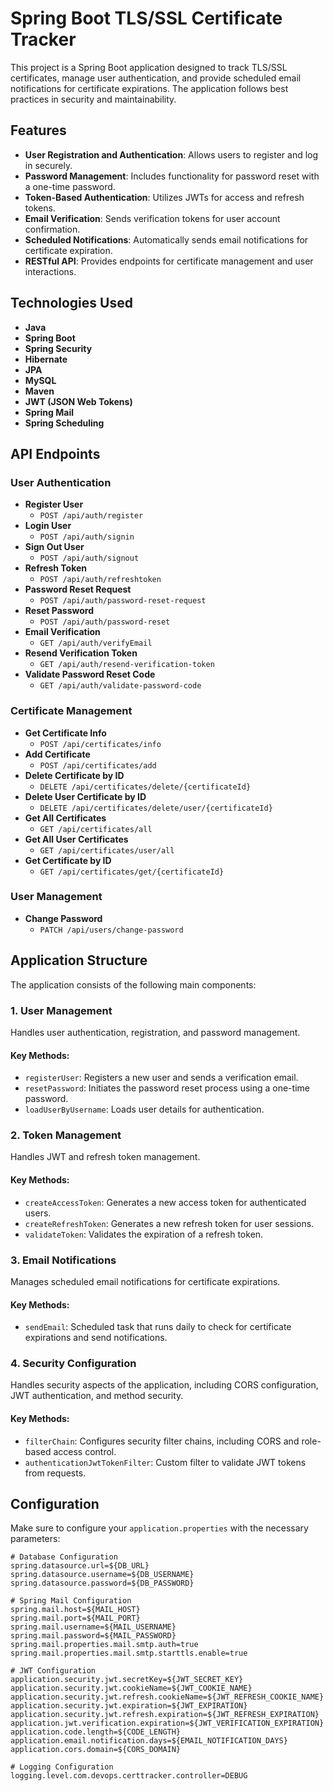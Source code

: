 # Spring Boot TLS/SSL Certificate Tracker

This project is a Spring Boot application designed to track TLS/SSL certificates, manage user authentication, and provide scheduled email notifications for certificate expirations. The application follows best practices in security and maintainability.

## Features

- **User Registration and Authentication**: Allows users to register and log in securely.
- **Password Management**: Includes functionality for password reset with a one-time password.
- **Token-Based Authentication**: Utilizes JWTs for access and refresh tokens.
- **Email Verification**: Sends verification tokens for user account confirmation.
- **Scheduled Notifications**: Automatically sends email notifications for certificate expiration.
- **RESTful API**: Provides endpoints for certificate management and user interactions.

## Technologies Used

- **Java**
- **Spring Boot**
- **Spring Security**
- **Hibernate**
- **JPA**
- **MySQL**
- **Maven**
- **JWT (JSON Web Tokens)**
- **Spring Mail**
- **Spring Scheduling**

## API Endpoints

### User Authentication

- **Register User**
    - `POST /api/auth/register`
- **Login User**
    - `POST /api/auth/signin`
- **Sign Out User**
    - `POST /api/auth/signout`
- **Refresh Token**
    - `POST /api/auth/refreshtoken`
- **Password Reset Request**
    - `POST /api/auth/password-reset-request`
- **Reset Password**
    - `POST /api/auth/password-reset`
- **Email Verification**
    - `GET /api/auth/verifyEmail`
- **Resend Verification Token**
    - `GET /api/auth/resend-verification-token`
- **Validate Password Reset Code**
    - `GET /api/auth/validate-password-code`

### Certificate Management

- **Get Certificate Info**
    - `POST /api/certificates/info`
- **Add Certificate**
    - `POST /api/certificates/add`
- **Delete Certificate by ID**
    - `DELETE /api/certificates/delete/{certificateId}`
- **Delete User Certificate by ID**
    - `DELETE /api/certificates/delete/user/{certificateId}`
- **Get All Certificates**
    - `GET /api/certificates/all`
- **Get All User Certificates**
    - `GET /api/certificates/user/all`
- **Get Certificate by ID**
    - `GET /api/certificates/get/{certificateId}`

### User Management

- **Change Password**
    - `PATCH /api/users/change-password`

## Application Structure

The application consists of the following main components:

### 1. User Management
Handles user authentication, registration, and password management.

#### Key Methods:
- `registerUser`: Registers a new user and sends a verification email.
- `resetPassword`: Initiates the password reset process using a one-time password.
- `loadUserByUsername`: Loads user details for authentication.

### 2. Token Management
Handles JWT and refresh token management.

#### Key Methods:
- `createAccessToken`: Generates a new access token for authenticated users.
- `createRefreshToken`: Generates a new refresh token for user sessions.
- `validateToken`: Validates the expiration of a refresh token.

### 3. Email Notifications
Manages scheduled email notifications for certificate expirations.

#### Key Methods:
- `sendEmail`: Scheduled task that runs daily to check for certificate expirations and send notifications.

### 4. Security Configuration
Handles security aspects of the application, including CORS configuration, JWT authentication, and method security.

#### Key Methods:
- `filterChain`: Configures security filter chains, including CORS and role-based access control.
- `authenticationJwtTokenFilter`: Custom filter to validate JWT tokens from requests.

## Configuration

Make sure to configure your `application.properties` with the necessary parameters:

```properties
# Database Configuration
spring.datasource.url=${DB_URL}
spring.datasource.username=${DB_USERNAME}
spring.datasource.password=${DB_PASSWORD}

# Spring Mail Configuration
spring.mail.host=${MAIL_HOST}
spring.mail.port=${MAIL_PORT}
spring.mail.username=${MAIL_USERNAME}
spring.mail.password=${MAIL_PASSWORD}
spring.mail.properties.mail.smtp.auth=true
spring.mail.properties.mail.smtp.starttls.enable=true

# JWT Configuration
application.security.jwt.secretKey=${JWT_SECRET_KEY}
application.security.jwt.cookieName=${JWT_COOKIE_NAME}
application.security.jwt.refresh.cookieName=${JWT_REFRESH_COOKIE_NAME}
application.security.jwt.expiration=${JWT_EXPIRATION}
application.security.jwt.refresh.expiration=${JWT_REFRESH_EXPIRATION}
application.jwt.verification.expiration=${JWT_VERIFICATION_EXPIRATION}
application.code.length=${CODE_LENGTH}
application.email.notification.days=${EMAIL_NOTIFICATION_DAYS}
application.cors.domain=${CORS_DOMAIN}

# Logging Configuration
logging.level.com.devops.certtracker.controller=DEBUG
